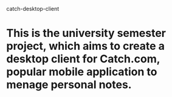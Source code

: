 catch-desktop-client

This is the university semester project, which aims to create a desktop client for Catch.com, popular mobile application to menage personal notes.
====================
